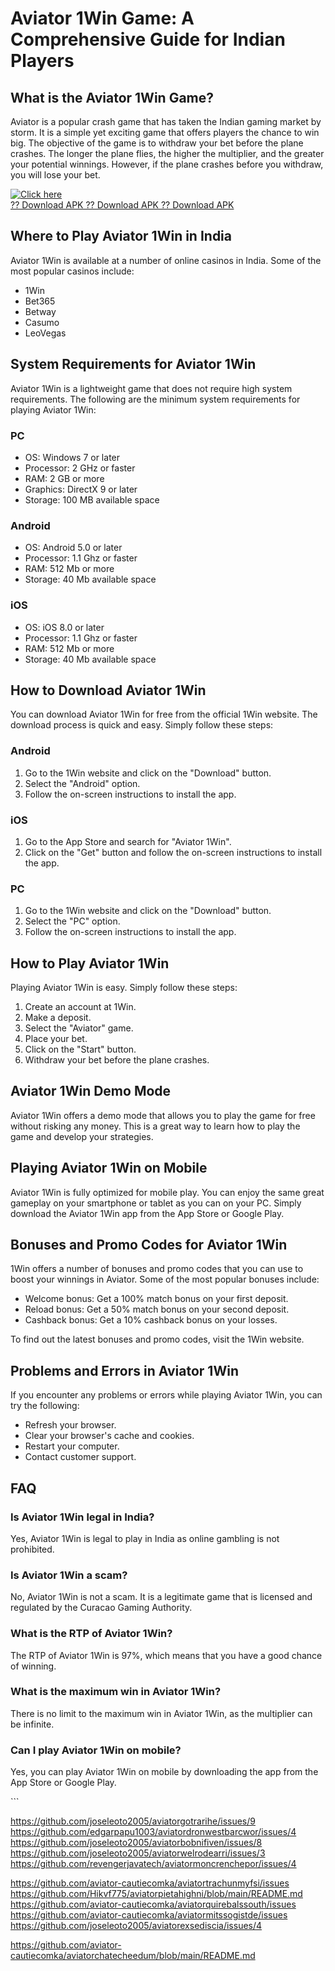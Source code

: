 # Aviator 1Win Game: A Comprehensive Guide for Indian Players

## What is the Aviator 1Win Game?

Aviator is a popular crash game that has taken the Indian gaming market
by storm. It is a simple yet exciting game that offers players the
chance to win big. The objective of the game is to withdraw your bet
before the plane crashes. The longer the plane flies, the higher the
multiplier, and the greater your potential winnings. However, if the
plane crashes before you withdraw, you will lose your bet.

[![Click
here](https://readscoops.com/wp-content/uploads/2023/03/Readscoop-aviator-1-1.jpg)](https://traff.sbs/deff)\
[?? Download APK ?? Download APK ?? Download
APK](https://traff.sbs/deff)

## Where to Play Aviator 1Win in India

Aviator 1Win is available at a number of online casinos in India. Some
of the most popular casinos include:

-   1Win
-   Bet365
-   Betway
-   Casumo
-   LeoVegas

## System Requirements for Aviator 1Win

Aviator 1Win is a lightweight game that does not require high system
requirements. The following are the minimum system requirements for
playing Aviator 1Win:

### PC

-   OS: Windows 7 or later
-   Processor: 2 GHz or faster
-   RAM: 2 GB or more
-   Graphics: DirectX 9 or later
-   Storage: 100 MB available space

### Android

-   OS: Android 5.0 or later
-   Processor: 1.1 Ghz or faster
-   RAM: 512 Mb or more
-   Storage: 40 Mb available space

### iOS

-   OS: iOS 8.0 or later
-   Processor: 1.1 Ghz or faster
-   RAM: 512 Mb or more
-   Storage: 40 Mb available space

## How to Download Aviator 1Win

You can download Aviator 1Win for free from the official 1Win website.
The download process is quick and easy. Simply follow these steps:

### Android

1.  Go to the 1Win website and click on the "Download" button.
2.  Select the "Android" option.
3.  Follow the on-screen instructions to install the app.

### iOS

1.  Go to the App Store and search for "Aviator 1Win".
2.  Click on the "Get" button and follow the on-screen
    instructions to install the app.

### PC

1.  Go to the 1Win website and click on the "Download" button.
2.  Select the "PC" option.
3.  Follow the on-screen instructions to install the app.

## How to Play Aviator 1Win

Playing Aviator 1Win is easy. Simply follow these steps:

1.  Create an account at 1Win.
2.  Make a deposit.
3.  Select the "Aviator" game.
4.  Place your bet.
5.  Click on the "Start" button.
6.  Withdraw your bet before the plane crashes.

## Aviator 1Win Demo Mode

Aviator 1Win offers a demo mode that allows you to play the game for
free without risking any money. This is a great way to learn how to play
the game and develop your strategies.

## Playing Aviator 1Win on Mobile

Aviator 1Win is fully optimized for mobile play. You can enjoy the same
great gameplay on your smartphone or tablet as you can on your PC.
Simply download the Aviator 1Win app from the App Store or Google Play.

## Bonuses and Promo Codes for Aviator 1Win

1Win offers a number of bonuses and promo codes that you can use to
boost your winnings in Aviator. Some of the most popular bonuses
include:

-   Welcome bonus: Get a 100% match bonus on your first deposit.
-   Reload bonus: Get a 50% match bonus on your second deposit.
-   Cashback bonus: Get a 10% cashback bonus on your losses.

To find out the latest bonuses and promo codes, visit the 1Win website.

## Problems and Errors in Aviator 1Win

If you encounter any problems or errors while playing Aviator 1Win, you
can try the following:

-   Refresh your browser.
-   Clear your browser\'s cache and cookies.
-   Restart your computer.
-   Contact customer support.

## FAQ

### Is Aviator 1Win legal in India?

Yes, Aviator 1Win is legal to play in India as online gambling is not
prohibited.

### Is Aviator 1Win a scam?

No, Aviator 1Win is not a scam. It is a legitimate game that is licensed
and regulated by the Curacao Gaming Authority.

### What is the RTP of Aviator 1Win?

The RTP of Aviator 1Win is 97%, which means that you have a good chance
of winning.

### What is the maximum win in Aviator 1Win?

There is no limit to the maximum win in Aviator 1Win, as the multiplier
can be infinite.

### Can I play Aviator 1Win on mobile?

Yes, you can play Aviator 1Win on mobile by downloading the app from the
App Store or Google Play.

\`\`\`

https://github.com/joseleoto2005/aviatorgotrarihe/issues/9
https://github.com/edgarpapu1003/aviatordronwestbarcwor/issues/4
https://github.com/joseleoto2005/aviatorbobnifiven/issues/8
https://github.com/joseleoto2005/aviatorwelrodearri/issues/3
https://github.com/revengerjavatech/aviatormoncrenchepor/issues/4



https://github.com/aviator-cautiecomka/aviatortrachunmyfsi/issues
https://github.com/Hikvf775/aviatorpietahighni/blob/main/README.md
https://github.com/aviator-cautiecomka/aviatorquirebalssouth/issues
https://github.com/aviator-cautiecomka/aviatormitssogistde/issues
https://github.com/joseleoto2005/aviatorexsediscia/issues/4

https://github.com/aviator-cautiecomka/aviatorchatecheedum/blob/main/README.md
